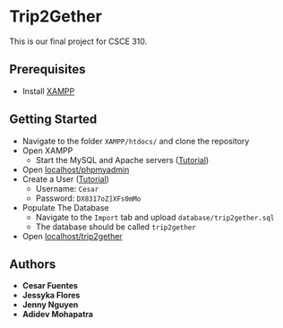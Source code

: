 # Trip2Gether

This is our final project for CSCE 310.

## Prerequisites

- Install [XAMPP](https://www.apachefriends.org/)

## Getting Started

- Navigate to the folder `XAMPP/htdocs/` and clone the repository
- Open XAMPP
	- Start the MySQL and Apache servers ([Tutorial](https://www.edureka.co/blog/how-to-run-a-php-program-in-xampp/))
- Open [localhost/phpmyadmin](http://localhost/phpmyadmin/)
- Create a User ([Tutorial](https://www.cs.virginia.edu/~up3f/cs4750/supplement/DB-setup-xampp.html#section2))
  - Username: `Cesar`
  - Password: `DX8317oZ]XFs0mMo`  
- Populate The Database
	- Navigate to the `Import` tab and upload `database/trip2gether.sql`
  - The database should be called `trip2gether`
- Open [localhost/trip2gether](http://localhost/trip2gether/home/read.php)

## Authors

  - **Cesar Fuentes** 
  - **Jessyka Flores** 
  - **Jenny Nguyen** 
  - **Adidev Mohapatra**
